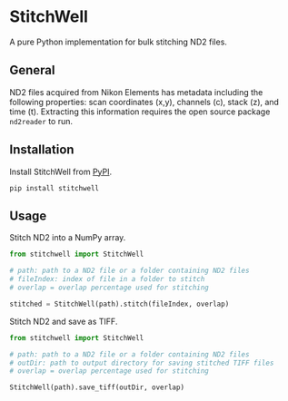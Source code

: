 # StitchWell
A pure Python implementation for bulk stitching ND2 files.

## General
ND2 files acquired from Nikon Elements has metadata including the following properties: scan coordinates (x,y), channels (c), stack (z), and time (t). Extracting this information requires the open source package `nd2reader` to run.

## Installation

Install StitchWell from [PyPI](https://pypi.org/project/stitchwell/).

```
pip install stitchwell
```

## Usage

Stitch ND2 into a NumPy array.

```python
from stitchwell import StitchWell

# path: path to a ND2 file or a folder containing ND2 files
# fileIndex: index of file in a folder to stitch
# overlap = overlap percentage used for stitching

stitched = StitchWell(path).stitch(fileIndex, overlap)
```

Stitch ND2 and save as TIFF.

```python
from stitchwell import StitchWell

# path: path to a ND2 file or a folder containing ND2 files
# outDir: path to output directory for saving stitched TIFF files
# overlap = overlap percentage used for stitching

StitchWell(path).save_tiff(outDir, overlap)
```